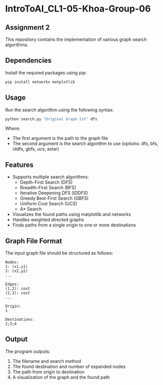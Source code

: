 # IntroToAI_CL1-05-Khoa-Group-06

## Assignment 2

This repository contains the implementation of various graph search algorithms.

## Dependencies

Install the required packages using pip:

```bash
pip install networkx matplotlib
```

## Usage

Run the search algorithm using the following syntax:

```bash
python search.py "Original Graph.txt" dfs
```

Where:
- The first argument is the path to the graph file
- The second argument is the search algorithm to use (options: dfs, bfs, iddfs, gbfs, ucs, astar)

## Features

- Supports multiple search algorithms:
  - Depth-First Search (DFS)
  - Breadth-First Search (BFS)
  - Iterative Deepening DFS (IDDFS)
  - Greedy Best-First Search (GBFS)
  - Uniform Cost Search (UCS)
  - A* Search
- Visualizes the found paths using matplotlib and networkx
- Handles weighted directed graphs
- Finds paths from a single origin to one or more destinations

## Graph File Format

The input graph file should be structured as follows:

```
Nodes:
1: (x1,y1)
2: (x2,y2)
...

Edges:
(1,2): cost
(2,3): cost
...

Origin:
1

Destinations:
2;3;4
```

## Output

The program outputs:
1. The filename and search method
2. The found destination and number of expanded nodes
3. The path from origin to destination
4. A visualization of the graph and the found path
